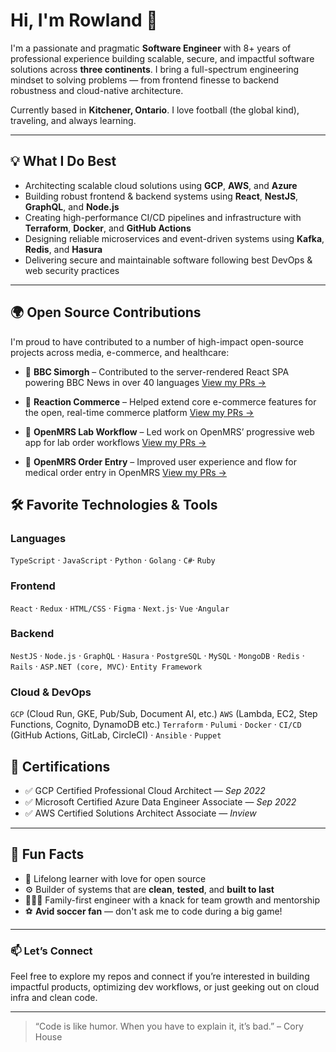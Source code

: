 # Hi, I'm Rowland 👋

I'm a passionate and pragmatic **Software Engineer** with 8+ years of professional experience building scalable, secure, and impactful software solutions across **three continents**. I bring a full-spectrum engineering mindset to solving problems — from frontend finesse to backend robustness and cloud-native architecture.

Currently based in **Kitchener, Ontario**. I love football (the global kind), traveling, and always learning.

---

## 💡 What I Do Best

- Architecting scalable cloud solutions using **GCP**, **AWS**, and **Azure**
- Building robust frontend & backend systems using **React**, **NestJS**, **GraphQL**, and **Node.js**
- Creating high-performance CI/CD pipelines and infrastructure with **Terraform**, **Docker**, and **GitHub Actions**
- Designing reliable microservices and event-driven systems using **Kafka**, **Redis**, and **Hasura**
- Delivering secure and maintainable software following best DevOps & web security practices

---

## 🌍 Open Source Contributions

I'm proud to have contributed to a number of high-impact open-source projects across media, e-commerce, and healthcare:

- 📰 **BBC Simorgh** – Contributed to the server-rendered React SPA powering BBC News in over 40 languages
  [View my PRs →](https://github.com/bbc/simorgh/pulls?q=is%3Apr+author%3Arhenshaw56+is%3Aclosed)

- 🛒 **Reaction Commerce** – Helped extend core e-commerce features for the open, real-time commerce platform
  [View my PRs →](https://github.com/reactioncommerce/reaction/pulls?q=is%3Apr+author%3Arhenshaw56+is%3Aclosed)

- 🧪 **OpenMRS Lab Workflow** – Led work on OpenMRS’ progressive web app for lab order workflows
  [View my PRs →](https://github.com/openmrs/openmrs-owa-labworkflow/pulls?q=is%3Apr+is%3Aclosed+author%3Arhenshaw56)

- 💊 **OpenMRS Order Entry** – Improved user experience and flow for medical order entry in OpenMRS
  [View my PRs →](https://github.com/openmrs/openmrs-owa-orderentry/pulls?q=is%3Apr+author%3Arhenshaw56+is%3Aclosed)



## 🛠️ Favorite Technologies & Tools

### **Languages**
`TypeScript` · `JavaScript` · `Python` · `Golang` · `C#`· `Ruby`

### **Frontend**
`React` · `Redux` · `HTML/CSS` · `Figma` · `Next.js`· `Vue` ·`Angular`

### **Backend**
`NestJS` · `Node.js` · `GraphQL` · `Hasura` · `PostgreSQL` · `MySQL` · `MongoDB` · `Redis` · `Rails` · `ASP.NET (core, MVC)`· `Entity Framework`

### **Cloud & DevOps**
`GCP` (Cloud Run, GKE, Pub/Sub, Document AI, etc.)
`AWS` (Lambda, EC2, Step Functions, Cognito, DynamoDB etc.)
`Terraform` · `Pulumi` · `Docker` · `CI/CD` (GitHub Actions, GitLab, CircleCI) · `Ansible` · `Puppet`


## 📜 Certifications

- ✅ GCP Certified Professional Cloud Architect — *Sep 2022*
- ✅ Microsoft Certified Azure Data Engineer Associate — *Sep 2022*
- ✅ AWS Certified Solutions Architect Associate — *Inview*

---

## 🧠 Fun Facts

- 🧩 Lifelong learner with love for open source
- ⚙️ Builder of systems that are **clean**, **tested**, and **built to last**
- 👨‍👩‍👦 Family-first engineer with a knack for team growth and mentorship
- ⚽ **Avid soccer fan** — don't ask me to code during a big game!

---

### 📫 Let’s Connect

Feel free to explore my repos and connect if you’re interested in building impactful products, optimizing dev workflows, or just geeking out on cloud infra and clean code.

---

> “Code is like humor. When you have to explain it, it’s bad.” – Cory House
